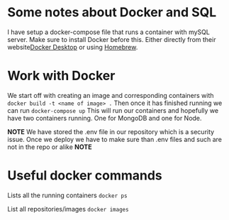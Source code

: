 # Some notes about Docker and SQL 
I have setup a docker-compose file that runs a container with mySQL server. Make sure to install Docker before this. Either directly from their website[Docker Desktop](https://docs.docker.com/desktop/) or using [Homebrew](https://formulae.brew.sh/formula/docker). 


# Work with Docker 
We start off with creating an image and corresponding containers with 
`docker build -t <name of image> .`
Then once it has finished running we can run 
`docker-compose up`
This will run our containers and hopefully we have two containers running. One for MongoDB and one for Node. 

**NOTE** We have stored the .env file in our repository which is a security issue. Once we deploy we have to make sure than .env files and such are not in the repo or alike
**NOTE** 

# Useful docker commands 
Lists all the running containers 
`docker ps` 

List all repositories/images 
`docker images` 


